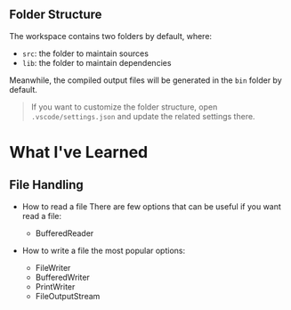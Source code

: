 ## Folder Structure

The workspace contains two folders by default, where:

- `src`: the folder to maintain sources
- `lib`: the folder to maintain dependencies

Meanwhile, the compiled output files will be generated in the `bin` folder by default.

> If you want to customize the folder structure, open `.vscode/settings.json` and update the related settings there.

# What I've Learned

## File Handling

- How to read a file
      There are few options that can be useful if you want read a file:
    - BufferedReader


- How to write a file
    the most popular options:
  - FileWriter
  - BufferedWriter
  - PrintWriter
  - FileOutputStream

